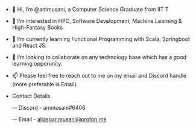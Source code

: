 - 👋 Hi, I’m @ammusani, a Computer Science Graduate from IIT T
- 👀 I’m interested in HPC, Software Development, Machine Learning & High-Fantasy Books.
- 🌱 I’m currently learning Functional Programming with Scala, Springboot and React JS.
- 💞️ I’m looking to collaborate on any technology base which has a good learning opporunity.
- 📫 Please feel free to reach out to me on my email and Discord handle (more preferable is Email).
   
- Contact Details
   
   -- Discord - ammusani#6406
   
   -- Email - aliasgar.musani@proton.me
